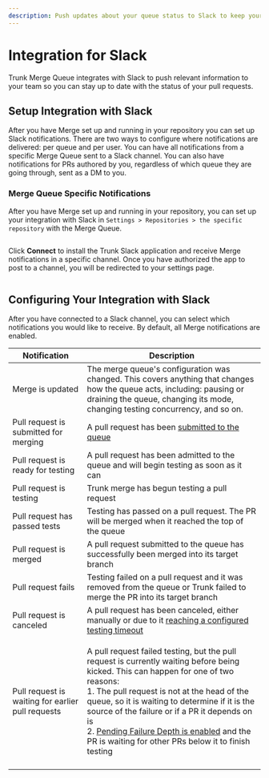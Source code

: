 ```yaml
---
description: Push updates about your queue status to Slack to keep your team informed.
---
```


# Integration for Slack

Trunk Merge Queue integrates with Slack to push relevant information to your team so you can stay up to date with the status of your pull requests.

## Setup Integration with Slack

After you have Merge set up and running in your repository you can set up Slack notifications. There are two ways to configure where notifications are delivered: per queue and per user. You can have all notifications from a specific Merge Queue sent to a Slack channel. You can also have notifications for PRs authored by you, regardless of which queue they are going through, sent as a DM to you.

### Merge Queue Specific Notifications

After you have Merge set up and running in your repository, you can set up your integration with Slack in `Settings > Repositories > the specific repository` with the Merge Queue.

<figure><img src="../../.gitbook/assets/enable-parallel-mode" alt=""><figcaption></figcaption></figure>

Click **Connect** to install the Trunk Slack application and receive Merge notifications in a specific channel. Once you have authorized the app to post to a channel, you will be redirected to your settings page.

<figure><img src="../../.gitbook/assets/image (45).png" alt=""><figcaption></figcaption></figure>

## Configuring Your Integration with Slack

After you have connected to a Slack channel, you can select which notifications you would like to receive. By default, all Merge notifications are enabled.

| Notification                                      | Description                                                                                                                                                                                                                                                                                                                                                                                                                                                                   |
| ------------------------------------------------- | ----------------------------------------------------------------------------------------------------------------------------------------------------------------------------------------------------------------------------------------------------------------------------------------------------------------------------------------------------------------------------------------------------------------------------------------------------------------------------- |
| Merge is updated                                  | The merge queue's configuration was changed. This covers anything that changes how the queue acts, including: pausing or draining the queue, changing its mode, changing testing concurrency, and so on.                                                                                                                                                                                                                                                                      |
| Pull request is submitted for merging             | A pull request has been [submitted to the queue](https://docs.trunk.io/merge-queue/set-up-trunk-merge#submit-pull-requests)                                                                                                                                                                                                                                                                                                                                                   |
| Pull request is ready for testing                 | A pull request has been admitted to the queue and will begin testing as soon as it can                                                                                                                                                                                                                                                                                                                                                                                        |
| Pull request is testing                           | Trunk merge has begun testing a pull request                                                                                                                                                                                                                                                                                                                                                                                                                                  |
| Pull request has passed tests                     | Testing has passed on a pull request. The PR will be merged when it reached the top of the queue                                                                                                                                                                                                                                                                                                                                                                              |
| Pull request is merged                            | A pull request submitted to the queue has successfully been merged into its target branch                                                                                                                                                                                                                                                                                                                                                                                     |
| Pull request fails                                | Testing failed on a pull request and it was removed from the queue or Trunk failed to merge the PR into its target branch                                                                                                                                                                                                                                                                                                                                                     |
| Pull request is canceled                          | A pull request has been canceled, either manually or due to it [reaching a configured testing timeout](https://docs.trunk.io/merge-queue/set-up-trunk-merge/advanced-settings#timeout-for-tests-to-complete)                                                                                                                                                                                                                                                                  |
| Pull request is waiting for earlier pull requests | <p>A pull request failed testing, but the pull request is currently waiting before being kicked. This can happen for one of two reasons:<br>1. The pull request is not at the head of the queue, so it is waiting to determine if it is the source of the failure or if a PR it depends on is<br>2. <a href="https://docs.trunk.io/merge-queue/pending-failure-depth">Pending Failure Depth is enabled</a> and the PR is waiting for other PRs below it to finish testing</p> |
|                                                   |                                                                                                                                                                                                                                                                                                                                                                                                                                                                               |
